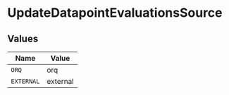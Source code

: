 # UpdateDatapointEvaluationsSource


## Values

| Name       | Value      |
| ---------- | ---------- |
| `ORQ`      | orq        |
| `EXTERNAL` | external   |